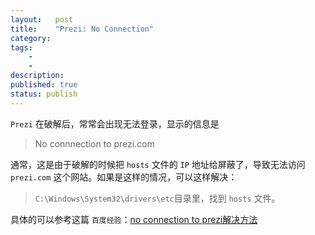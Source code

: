 ```yaml
---
layout:   post
title:    "Prezi: No Connection"
category:  
tags:     
    -  
    -   
description: 
published: true
status: publish
---
```

 
`Prezi` 在破解后，常常会出现无法登录，显示的信息是
 
> No connnection to prezi.com
 
通常，这是由于破解的时候把 `hosts` 文件的 `IP` 地址给屏蔽了，导致无法访问 `prezi.com` 这个网站。如果是这样的情况，可以这样解决：
 
> `C:\Windows\System32\drivers\etc`目录里，找到 `hosts` 文件。
 
具体的可以参考这篇 `百度经验`：[no connection to prezi解决方法](http://jingyan.baidu.com/article/86fae346cb001c3c49121a9a.html)
